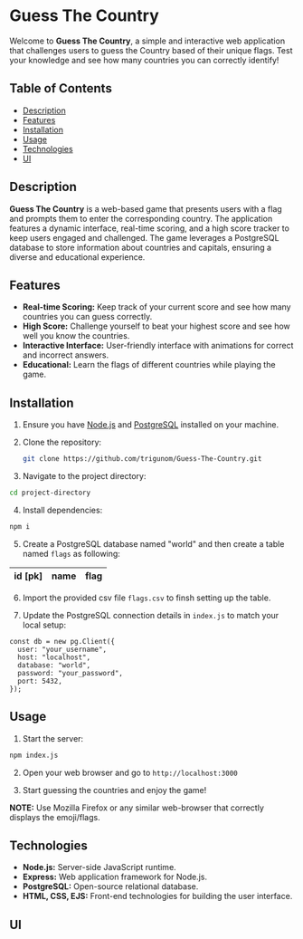 
# **Guess The Country**

Welcome to **Guess The Country**, a simple and interactive web application that challenges users to guess the Country based of their unique flags. Test your knowledge and see how many countries you can correctly identify!

## Table of Contents
- [Description](#description)
- [Features](#features)
- [Installation](#installation)
- [Usage](#usage)
- [Technologies](#technologies)
- [UI](#ui)

## Description

**Guess The Country** is a web-based game that presents users with a flag and prompts them to enter the corresponding country. The application features a dynamic interface, real-time scoring, and a high score tracker to keep users engaged and challenged. The game leverages a PostgreSQL database to store information about countries and capitals, ensuring a diverse and educational experience.

## Features

- **Real-time Scoring:** Keep track of your current score and see how many countries you can guess correctly.
- **High Score:** Challenge yourself to beat your highest score and see how well you know the countries.
- **Interactive Interface:** User-friendly interface with animations for correct and incorrect answers.
- **Educational:** Learn the flags of different countries while playing the game.

## Installation

1. Ensure you have [Node.js](https://nodejs.org/) and [PostgreSQL](https://www.postgresql.org/) installed on your machine.
2. Clone the repository:

   ```bash
   git clone https://github.com/trigunom/Guess-The-Country.git
    ```
3. Navigate to the project directory:

```bash
cd project-directory
```
4. Install dependencies:
```bash
npm i
```
5. Create a PostgreSQL database named "world" and then create a table named `flags` as following:

| id [pk]         | name     | flag |
| ----------- | ----------- |---------|

6. Import the provided csv file `flags.csv` to finsh setting up the table.

7. Update the PostgreSQL connection details in `index.js` to match your local setup:

```
const db = new pg.Client({
  user: "your_username",
  host: "localhost",
  database: "world",
  password: "your_password",
  port: 5432,
});
```

## Usage

1. Start the server:
```bash
npm index.js
```

2. Open your web browser and go to `http://localhost:3000`

3. Start guessing the countries and enjoy the game!

**NOTE:** Use Mozilla Firefox or any similar web-browser that correctly displays the emoji/flags.

## Technologies

- **Node.js:** Server-side JavaScript runtime.
- **Express:** Web application framework for Node.js.
- **PostgreSQL:** Open-source relational database.
- **HTML, CSS, EJS:** Front-end technologies for building the user     interface.

## UI

